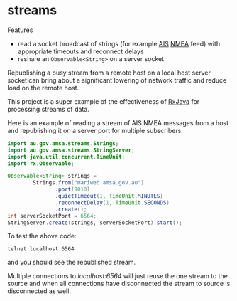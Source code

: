 streams
=============

Features 
* read a socket broadcast of strings (for example [AIS](http://en.wikipedia.org/wiki/Automatic_Identification_System) [NMEA](http://en.wikipedia.org/wiki/NMEA_0183) feed) with appropriate timeouts and reconnect delays
* reshare an ```Observable<String>``` on a server socket 

Republishing a busy stream from a remote host on a local host server socket can bring about a significant lowering of network traffic and reduce load on the remote host.

This project is a super example of the effectiveness of [RxJava](https://github.com/ReactiveX/RxJava) for processing streams of data.

Here is an example of reading a stream of AIS NMEA messages from a host and republishing it on a server port for multiple subscribers:

```java
import au.gov.amsa.streams.Strings;
import au.gov.amsa.streams.StringServer;
import java.util.concurrent.TimeUnit;
import rx.Observable;

Observable<String> strings = 
		Strings.from("mariweb.amsa.gov.au")
               .port(9010)
               .quietTimeout(1, TimeUnit.MINUTES)
               .reconnectDelay(1, TimeUnit.SECONDS)
               .create();
int serverSocketPort = 6564;
StringServer.create(strings, serverSocketPort).start();
```

To test the above code:

```telnet localhost 6564```

and you should see the republished stream.

Multiple connections to *localhost:6564* will just reuse the one stream to the source and 
when all connections have disconnected the stream to source is disconnected as well.
